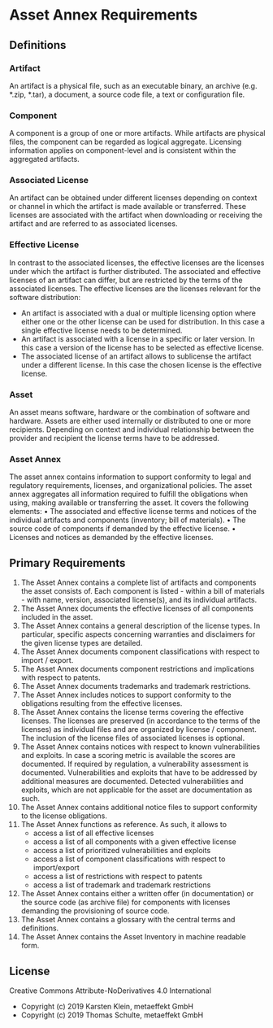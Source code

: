 # Asset Annex Requirements
## Definitions
### Artifact
An artifact is a physical file, such as an executable binary, an archive (e.g. *.zip, *.tar), a document, a source code file, a text or configuration file.

### Component
A component is a group of one or more artifacts. While artifacts are physical files, the component can be regarded as logical aggregate. Licensing information applies on component-level and is consistent within the aggregated artifacts.

### Associated License
An artifact can be obtained under different licenses depending on context or channel in which the artifact is made available or transferred. These licenses are associated with the artifact when downloading or receiving the artifact and are referred to as associated licenses. 

### Effective License
In contrast to the associated licenses, the effective licenses are the licenses under which the artifact is further distributed. The associated and effective licenses of an artifact can differ, but are restricted by the terms of the associated licenses. 
The effective licenses are the licenses relevant for the software distribution:
- An artifact is associated with a dual or multiple licensing option where either one or the other license can be used for distribution. In this case a single effective license needs to be determined.
- An artifact is associated with a license in a specific or later version. In this case a version of the license has to be selected as effective license.
- The associated license of an artifact allows to sublicense the artifact under a different license. In this case the chosen license is the effective license.

### Asset
An asset means software, hardware or the combination of software and hardware. Assets are either used internally or distributed to one or more recipients. Depending on context and individual relationship between the provider and recipient the license terms have to be addressed. 

### Asset Annex
The asset annex contains information to support conformity to legal and regulatory requirements, licenses, and organizational policies. The asset annex aggregates all information required to fulfill the obligations when using, making available or transferring the asset. It covers the following elements:
•	The associated and effective license terms and notices of the individual artifacts and components (inventory; bill of materials).
•	The source code of components if demanded by the effective license.
•	Licenses and notices as demanded by the effective licenses.

## Primary Requirements
1.	The Asset Annex contains a complete list of artifacts and components the asset consists of. Each component is listed - within a bill of materials - with name, version, associated license(s), and its individual artifacts.
2.	The Asset Annex documents the effective licenses of all components included in the asset.
3.	The Asset Annex contains a general description of the license types. In particular, specific aspects concerning warranties and disclaimers for the given license types are detailed.
4.	The Asset Annex documents component classifications with respect to import / export.
5.	The Asset Annex documents component restrictions and implications with respect to patents.
6.	The Asset Annex documents trademarks and trademark restrictions.
7.	The Asset Annex includes notices to support conformity to the obligations resulting from the effective licenses.
8.	The Asset Annex contains the license terms covering the effective licenses. The licenses are preserved (in accordance to the terms of the licenses) as individual files and are organized by license / component. The inclusion of the license files of associated licenses is optional.
9.	The Asset Annex contains notices with respect to known vulnerabilities and exploits. In case a scoring metric is available the scores are documented. If required by regulation, a vulnerability assessment is documented. Vulnerabilities and exploits that have to be addressed by additional measures are documented. Detected vulnerabilities and exploits, which are not applicable for the asset are documentation as such.
10.	The Asset Annex contains additional notice files to support conformity to the license obligations.
11.	The Asset Annex functions as reference. As such, it allows to
    - access a list of all effective licenses
    - access a list of all components with a given effective license
    - access a list of prioritized vulnerabilities and exploits
    - access a list of component classifications with respect to import/export
    - access a list of restrictions with respect to patents
    - access a list of trademark and trademark restrictions
12.	The Asset Annex contains either a written offer (in documentation) or the source code (as archive file) for components with licenses demanding the provisioning of source code.
13.	The Asset Annex contains a glossary with the central terms and definitions.
14.	The Asset Annex contains the Asset Inventory in machine readable form.


## License
Creative Commons Attribute-NoDerivatives 4.0 International
- Copyright (c) 2019 Karsten Klein, metaeffekt GmbH
- Copyright (c) 2019 Thomas Schulte, metaeffekt GmbH
